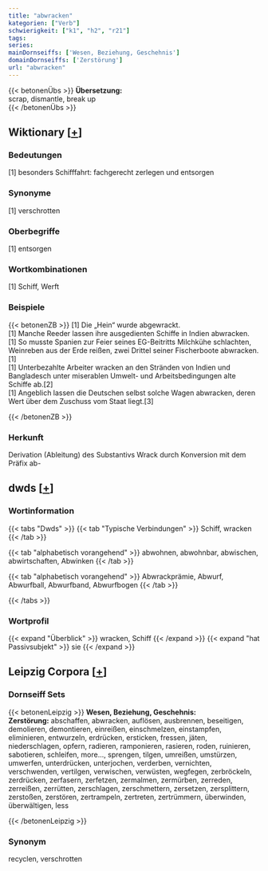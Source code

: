 ```yaml
---
title: "abwracken"
kategorien: ["Verb"]
schwierigkeit: ["k1", "h2", "r21"]
tags:
series:
mainDornseiffs: ['Wesen, Beziehung, Geschehnis']
domainDornseiffs: ['Zerstörung']
url: "abwracken"
---
```


{{< betonenÜbs >}}
**Übersetzung:**  
scrap, dismantle, break up  
{{< /betonenÜbs >}}

## Wiktionary [[+](https://de.wiktionary.org/wiki/abwracken)]

### Bedeutungen
[1] besonders Schifffahrt: fachgerecht zerlegen und entsorgen  

### Synonyme
[1] verschrotten  

### Oberbegriffe
[1] entsorgen  

### Wortkombinationen
[1] Schiff, Werft  

### Beispiele
{{< betonenZB >}}
[1] Die „Hein“ wurde abgewrackt.  
[1] Manche Reeder lassen ihre ausgedienten Schiffe in Indien abwracken.  
[1] So musste Spanien zur Feier seines EG-Beitritts Milchkühe schlachten, Weinreben aus der Erde reißen, zwei Drittel seiner Fischerboote abwracken.[1]  
[1] Unterbezahlte Arbeiter wracken an den Stränden von Indien und Bangladesch unter miserablen Umwelt- und Arbeitsbedingungen alte Schiffe ab.[2]  
[1] Angeblich lassen die Deutschen selbst solche Wagen abwracken, deren Wert über dem Zuschuss vom Staat liegt.[3]  

{{< /betonenZB >}}
### Herkunft
Derivation (Ableitung) des Substantivs Wrack durch Konversion mit dem Präfix ab-  



## dwds [[+](https://www.dwds.de/wb/abwracken)]

### Wortinformation
{{< tabs "Dwds" >}}
{{< tab "Typische Verbindungen" >}}
Schiff, wracken
{{< /tab >}}

{{< tab "alphabetisch vorangehend" >}}
abwohnen, abwohnbar, abwischen, abwirtschaften, Abwinken
{{< /tab >}}

{{< tab "alphabetisch vorangehend" >}}
Abwrackprämie, Abwurf, Abwurfball, Abwurfband, Abwurfbogen
{{< /tab >}}

{{< /tabs >}}

### Wortprofil
{{< expand "Überblick" >}} wracken, Schiff {{< /expand >}}
{{< expand "hat Passivsubjekt" >}} sie {{< /expand >}}

## Leipzig Corpora [[+](https://corpora.uni-leipzig.de/en/res?word=abwracken&corpusId=deu_newscrawl-public_2018)]

### Dornseiff Sets
{{< betonenLeipzig >}}
**Wesen, Beziehung, Geschehnis:**  
**Zerstörung:** abschaffen, abwracken, auflösen, ausbrennen, beseitigen, demolieren, demontieren, einreißen, einschmelzen, einstampfen, eliminieren, entwurzeln, erdrücken, ersticken, fressen, jäten, niederschlagen, opfern, radieren, ramponieren, rasieren, roden, ruinieren, sabotieren, schleifen, more..., sprengen, tilgen, umreißen, umstürzen, umwerfen, unterdrücken, unterjochen, verderben, vernichten, verschwenden, vertilgen, verwischen, verwüsten, wegfegen, zerbröckeln, zerdrücken, zerfasern, zerfetzen, zermalmen, zermürben, zerreden, zerreißen, zerrütten, zerschlagen, zerschmettern, zersetzen, zersplittern, zerstoßen, zerstören, zertrampeln, zertreten, zertrümmern, überwinden, überwältigen, less  

{{< /betonenLeipzig >}}

### Synonym
recyclen, verschrotten

